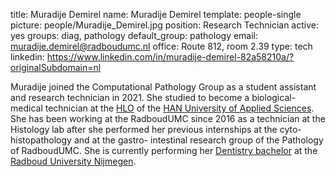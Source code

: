 title: Muradije Demirel
name: Muradije Demirel
template: people-single
picture: people/Muradije_Demirel.jpg
position: Research Technician
active: yes
groups: diag, pathology
default_group: pathology
email: muradije.demirel@radboudumc.nl
office: Route 812, room 2.39
type: tech
linkedin: https://www.linkedin.com/in/muradije-demirel-82a58210a/?originalSubdomain=nl

Muradije joined the Computational Pathology Group as a student assistant and research technician in 2021. She studied to become a biological- medical technician at the [HLO](https://www.han.nl/opleidingen/hbo/biologie-medisch-laboratorium/voltijd/) of the [HAN University of Applied Sciences](https://www.han.nl/). She has been working at the RadboudUMC since 2016 as a technician at the Histology lab after she performed her previous internships at the cyto- histopathology and at the gastro- intestinal research group of the Pathology of RadboudUMC. She is currently performing her [Dentistry bachelor](https://www.ru.nl/opleidingen/bachelor/tandheelkunde/) at the [Radboud University Nijmegen](https://www.ru.nl/).


